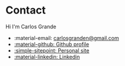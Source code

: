 # Contact

Hi I'm Carlos Grande


<div class="grid cards row-2" markdown>

- :material-email: carlosgranden@gmail.com
- [:material-github: Github profile](https://github.com/charlstown)
- [:simple-sitepoint: Personal site](https://carlosgrande.me/)
- [:material-linkedin: Linkedin](https://www.linkedin.com/in/carlosgn/)

</div>
